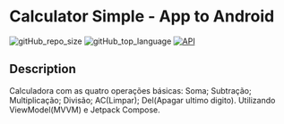# Calculator Simple - App to Android
![gitHub_repo_size](https://img.shields.io/github/repo-size/germanomelo/CalculatorCompose?style=plastic)
![gitHub_top_language](https://img.shields.io/github/languages/top/germanomelo/CalculatorCompose?style=plastic)
[![API](https://img.shields.io/badge/API-33%2B-brightgreen.svg?style=flat)](https://android-arsenal.com/api?level=33)

## Description
Calculadora com as quatro operações básicas: Soma; Subtração; Multiplicação; Divisão; AC(Limpar); Del(Apagar ultimo digito). Utilizando ViewModel(MVVM) e Jetpack Compose.





